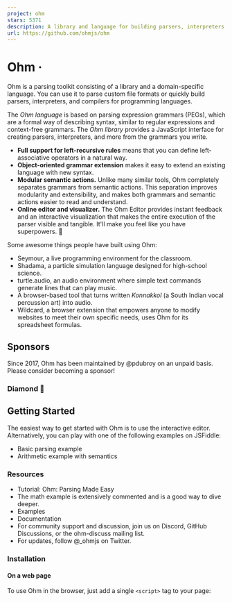 ```yaml
---
project: ohm
stars: 5371
description: A library and language for building parsers, interpreters, compilers, etc.
url: https://github.com/ohmjs/ohm
---
```


Ohm ·
=====

Ohm is a parsing toolkit consisting of a library and a domain-specific language. You can use it to parse custom file formats or quickly build parsers, interpreters, and compilers for programming languages.

The _Ohm language_ is based on parsing expression grammars (PEGs), which are a formal way of describing syntax, similar to regular expressions and context-free grammars. The _Ohm library_ provides a JavaScript interface for creating parsers, interpreters, and more from the grammars you write.

-   **Full support for left-recursive rules** means that you can define left-associative operators in a natural way.
-   **Object-oriented grammar extension** makes it easy to extend an existing language with new syntax.
-   **Modular semantic actions.** Unlike many similar tools, Ohm completely separates grammars from semantic actions. This separation improves modularity and extensibility, and makes both grammars and semantic actions easier to read and understand.
-   **Online editor and visualizer.** The Ohm Editor provides instant feedback and an interactive visualization that makes the entire execution of the parser visible and tangible. It'll make you feel like you have superpowers. 💪

Some awesome things people have built using Ohm:

-   Seymour, a live programming environment for the classroom.
-   Shadama, a particle simulation language designed for high-school science.
-   turtle.audio, an audio environment where simple text commands generate lines that can play music.
-   A browser-based tool that turns written _Konnakkol_ (a South Indian vocal percussion art) into audio.
-   Wildcard, a browser extension that empowers anyone to modify websites to meet their own specific needs, uses Ohm for its spreadsheet formulas.

Sponsors
--------

Since 2017, Ohm has been maintained by @pdubroy on an unpaid basis. Please consider becoming a sponsor!

### Diamond 💎

Getting Started
---------------

The easiest way to get started with Ohm is to use the interactive editor. Alternatively, you can play with one of the following examples on JSFiddle:

-   Basic parsing example
-   Arithmetic example with semantics

### Resources

-   Tutorial: Ohm: Parsing Made Easy
-   The math example is extensively commented and is a good way to dive deeper.
-   Examples
-   Documentation
-   For community support and discussion, join us on Discord, GitHub Discussions, or the ohm-discuss mailing list.
-   For updates, follow @\_ohmjs on Twitter.

### Installation

#### On a web page

To use Ohm in the browser, just add a single `<script>` tag to your page:

<!-- Development version of Ohm from unpkg.com -->
<script src\="https://unpkg.com/ohm-js@17/dist/ohm.js"\></script\>

or

<!-- Minified version, for faster page loads -->
<script src\="https://unpkg.com/ohm-js@17/dist/ohm.min.js"\></script\>

This creates a global variable named `ohm`.

#### Node.js

First, install the `ohm-js` package with your package manager:

-   npm: `npm install ohm-js`
-   Yarn: `yarn add ohm-js`
-   pnpm: `pnpm add ohm-js`

Then, you can use `require` to use Ohm in a script:

const ohm \= require('ohm-js');

Ohm can also be imported as an ES module:

import \* as ohm from 'ohm-js';

#### Deno

To use Ohm from Deno:

import \* as ohm from 'https://unpkg.com/ohm-js@17';

### Basics

#### Defining Grammars

To use Ohm, you need a grammar that is written in the Ohm language. The grammar provides a formal definition of the language or data format that you want to parse. There are a few different ways you can define an Ohm grammar:

-   The simplest option is to define the grammar directly in a JavaScript string and instantiate it using `ohm.grammar()`. In most cases, you should use a template literal with String.raw:
    
    const myGrammar \= ohm.grammar(String.raw\`
      MyGrammar {
        greeting = "Hello" | "Hola"
      }
    \`);
    
-   **In Node.js**, you can define the grammar in a separate file, and read the file's contents and instantiate it using `ohm.grammar(contents)`:
    
    In `myGrammar.ohm`:
    
    ```
      MyGrammar {
        greeting = "Hello" | "Hola"
      }
    ```
    
    In JavaScript:
    
    const fs \= require('fs');
    const ohm \= require('ohm-js');
    const contents \= fs.readFileSync('myGrammar.ohm', 'utf-8');
    const myGrammar \= ohm.grammar(contents);
    

For more information, see Instantiating Grammars in the API reference.

#### Using Grammars

Once you've instantiated a grammar object, use the grammar's `match()` method to recognize input:

const userInput \= 'Hello';
const m \= myGrammar.match(userInput);
if (m.succeeded()) {
  console.log('Greetings, human.');
} else {
  console.log("That's not a greeting!");
}

The result is a MatchResult object. You can use the `succeeded()` and `failed()` methods to see whether the input was recognized or not.

For more information, see the main documentation.

### Debugging

Ohm has two tools to help you debug grammars: a text trace, and a graphical visualizer.

You can try the visualizer online.

To see the text trace for a grammar `g`, just use the `g.trace()` method instead of `g.match`. It takes the same arguments, but instead of returning a MatchResult object, it returns a Trace object — calling its `toString` method returns a string describing all of the decisions the parser made when trying to match the input. For example, here is the result of `g.trace('ab').toString()` for the grammar `G { start = letter+ }`:

```
ab         ✓ start ⇒  "ab"
ab           ✓ letter+ ⇒  "ab"
ab             ✓ letter ⇒  "a"
ab                 ✓ lower ⇒  "a"
ab                   ✓ Unicode [Ll] character ⇒  "a"
b              ✓ letter ⇒  "b"
b                  ✓ lower ⇒  "b"
b                    ✓ Unicode [Ll] character ⇒  "b"
               ✗ letter
                   ✗ lower
                     ✗ Unicode [Ll] character
                   ✗ upper
                     ✗ Unicode [Lu] character
                   ✗ unicodeLtmo
                     ✗ Unicode [Ltmo] character
           ✓ end ⇒  ""
```

Publishing Grammars
-------------------

If you've written an Ohm grammar that you'd like to share with others, see our suggestions for publishing grammars.

Contributing to Ohm
-------------------

Interested in contributing to Ohm? Please read CONTRIBUTING.md and the Ohm Contributor Guide.
